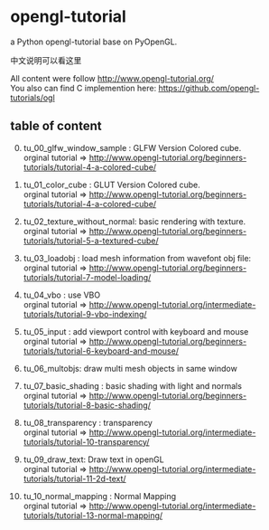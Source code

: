 # opengl-tutorial
a Python opengl-tutorial base on PyOpenGL. 

中文说明可以看这里

All content were follow http://www.opengl-tutorial.org/  
You also can find C implemention here: https://github.com/opengl-tutorials/ogl 



## table of content
0.  tu_00_glfw_window_sample : GLFW Version Colored cube.  
orginal tutorial => http://www.opengl-tutorial.org/beginners-tutorials/tutorial-4-a-colored-cube/  


1.  tu_01_color_cube : GLUT Version Colored cube.  
orginal tutorial => http://www.opengl-tutorial.org/beginners-tutorials/tutorial-4-a-colored-cube/

2.  tu_02_texture_without_normal: basic rendering with texture.  
orginal tutorial => http://www.opengl-tutorial.org/beginners-tutorials/tutorial-5-a-textured-cube/


3. tu_03_loadobj : load mesh information from wavefont obj file:  
orginal tutorial => http://www.opengl-tutorial.org/beginners-tutorials/tutorial-7-model-loading/

4. tu_04_vbo : use VBO   
orginal tutorial => http://www.opengl-tutorial.org/intermediate-tutorials/tutorial-9-vbo-indexing/  

5. tu_05_input : add viewport control with keyboard and mouse  
orginal tutorial => http://www.opengl-tutorial.org/beginners-tutorials/tutorial-6-keyboard-and-mouse/

6. tu_06_multobjs: draw multi mesh objects in same window  

7. tu_07_basic_shading : basic shading with light and normals  
orginal tutorial => http://www.opengl-tutorial.org/beginners-tutorials/tutorial-8-basic-shading/

8. tu_08_transparency : transparency  
orginal tutorial => http://www.opengl-tutorial.org/intermediate-tutorials/tutorial-10-transparency/ 

9. tu_09_draw_text: Draw text in openGL  
orginal tutorial => http://www.opengl-tutorial.org/intermediate-tutorials/tutorial-11-2d-text/  

10. tu_10_normal_mapping : Normal Mapping  
orginal tutorial =>  http://www.opengl-tutorial.org/intermediate-tutorials/tutorial-13-normal-mapping/


